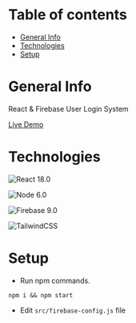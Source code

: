 # Table of contents
- [General Info](#general-info)
- [Technologies](#technologies)
- [Setup](#setup)

# General Info
React & Firebase User Login System

[Live Demo](http://gokhan-getir-react-tailwind.netlify.app/)

# Technologies
![React](https://img.shields.io/badge/React-20232A?style=for-the-badge&logo=react&logoColor=61DAFB) 18.0

![Node](https://img.shields.io/badge/Node.js-339933?style=for-the-badge&logo=nodedotjs&logoColor=white
) 6.0

![Firebase](https://img.shields.io/badge/firebase-ffca28?style=for-the-badge&logo=firebase&logoColor=black) 9.0

![TailwindCSS](https://img.shields.io/badge/Tailwind_CSS-38B2AC?style=for-the-badge&logo=tailwind-css&logoColor=white)

# Setup
- Run npm commands.
```
npm i && npm start
```
- Edit ```src/firebase-config.js``` file
